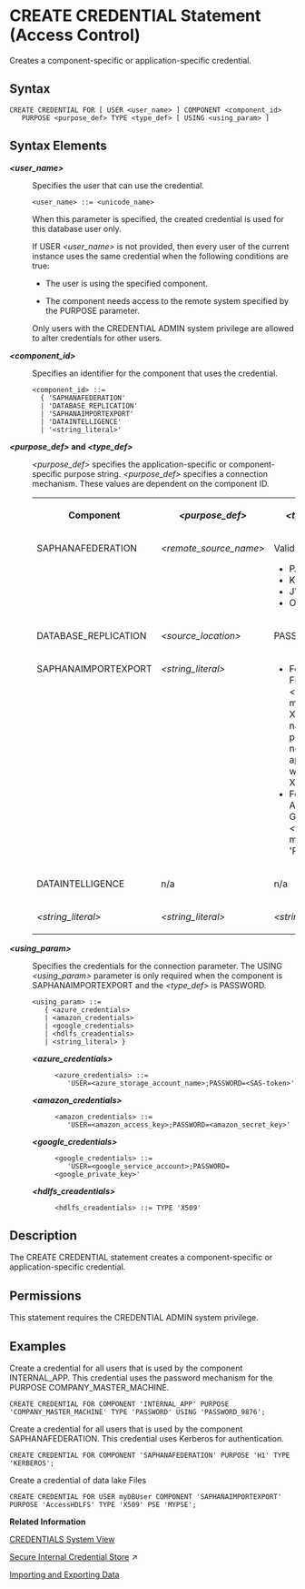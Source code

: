 <!-- loio20d3f464751910148968e73782586ed0 -->

# CREATE CREDENTIAL Statement \(Access Control\)

Creates a component-specific or application-specific credential.



<a name="loio20d3f464751910148968e73782586ed0__sql_create_credential_1sql_create_credential_syntax"/>

## Syntax

```
CREATE CREDENTIAL FOR [ USER <user_name> ] COMPONENT <component_id>
   PURPOSE <purpose_def> TYPE <type_def> [ USING <using_param> ]
```



<a name="loio20d3f464751910148968e73782586ed0__sql_create_credential_1sql_create_credential_syntax_elements"/>

## Syntax Elements


<dl>
<dt><b>

*<user\_name\>*

</b></dt>
<dd>

Specifies the user that can use the credential.

```
<user_name> ::= <unicode_name>
```

When this parameter is specified, the created credential is used for this database user only.

If USER *<user\_name\>* is not provided, then every user of the current instance uses the same credential when the following conditions are true:

-   The user is using the specified component.

-   The component needs access to the remote system specified by the PURPOSE parameter.


Only users with the CREDENTIAL ADMIN system privilege are allowed to alter credentials for other users.



</dd><dt><b>

*<component\_id\>*

</b></dt>
<dd>

Specifies an identifier for the component that uses the credential.

```
<component_id> ::= 
  { 'SAPHANAFEDERATION'
  | 'DATABASE_REPLICATION'
  | 'SAPHANAIMPORTEXPORT'
  | 'DATAINTELLIGENCE' 
  | '<string_literal>'
```



</dd><dt><b>

*<purpose\_def\>* and *<type\_def\>*

</b></dt>
<dd>

*<purpose\_def\>* specifies the application-specific or component-specific purpose string. *<purpose\_def\>* specifies a connection mechanism. These values are dependent on the component ID.


<table>
<tr>
<th valign="top">

Component

</th>
<th valign="top">

*<purpose\_def\>*

</th>
<th valign="top">

*<type\_def\>*

</th>
</tr>
<tr>
<td valign="top">

SAPHANAFEDERATION

</td>
<td valign="top">

*<remote\_source\_name\>*

</td>
<td valign="top">

Valid values are:

-   PASSWORD
-   KERBEROS
-   JWT
-   OAUTH



</td>
</tr>
<tr>
<td valign="top">

DATABASE\_REPLICATION

</td>
<td valign="top">

*<source\_location\>*

</td>
<td valign="top">

PASSWORD

</td>
</tr>
<tr>
<td valign="top">

SAPHANAIMPORTEXPORT

</td>
<td valign="top">

*<string\_literal\>*

</td>
<td valign="top">

-   For data lake Files \(hdlfs\), *<type\_def\>* must be X509. User name and password are not applicable with using X509.
-   For Azure, Amazon, and Google, *<type\_def\>* must be 'PASSWORD'.



</td>
</tr>
<tr>
<td valign="top">

DATAINTELLIGENCE

</td>
<td valign="top">

n/a

</td>
<td valign="top">

n/a

</td>
</tr>
<tr>
<td valign="top">

*<string\_literal\>*

</td>
<td valign="top">

*<string\_literal\>*

</td>
<td valign="top">

*<string\_literal\>*

</td>
</tr>
</table>



</dd><dt><b>

*<using\_param\>*

</b></dt>
<dd>

Specifies the credentials for the connection parameter. The USING *<using\_param\>* parameter is only required when the component is SAPHANAIMPORTEXPORT and the *<type\_def\>* is PASSWORD.

```
<using_param> ::=
   { <azure_credentials>
   | <amazon_credentials>
   | <google_credentials>
   | <hdlfs_creadentials>
   | <string_literal> }
```


<dl>
<dt><b>

*<azure\_credentials\>*

</b></dt>
<dd>

```
<azure_credentials> ::= 
   'USER=<azure_storage_account_name>;PASSWORD=<SAS-token>'
```



</dd><dt><b>

*<amazon\_credentials\>*

</b></dt>
<dd>

```
<amazon_credentials> ::=
   'USER=<amazon_access_key>;PASSWORD=<amazon_secret_key>'
```



</dd><dt><b>

*<google\_credentials\>*

</b></dt>
<dd>

```
<google_credentials> ::=
   'USER=<google_service_account>;PASSWORD=<google_private_key>'
```



</dd><dt><b>

*<hdlfs\_creadentials\>*

</b></dt>
<dd>

```
<hdlfs_creadentials> ::= TYPE 'X509'
```



</dd>
</dl>



</dd>
</dl>



<a name="loio20d3f464751910148968e73782586ed0__sql_create_credential_1sql_create_credential_description"/>

## Description

The CREATE CREDENTIAL statement creates a component-specific or application-specific credential.



<a name="loio20d3f464751910148968e73782586ed0__section_opr_ddt_5cb"/>

## Permissions

This statement requires the CREDENTIAL ADMIN system privilege.



<a name="loio20d3f464751910148968e73782586ed0__sql_create_credential_1sql_create_credential_examples"/>

## Examples

Create a credential for all users that is used by the component INTERNAL\_APP. This credential uses the password mechanism for the PURPOSE COMPANY\_MASTER\_MACHINE.

```
CREATE CREDENTIAL FOR COMPONENT 'INTERNAL_APP' PURPOSE 'COMPANY_MASTER_MACHINE' TYPE 'PASSWORD' USING 'PASSWORD_9876';
```

Create a credential for all users that is used by the component SAPHANAFEDERATION. This credential uses Kerberos for authentication.

```
CREATE CREDENTIAL FOR COMPONENT 'SAPHANAFEDERATION' PURPOSE 'H1' TYPE 'KERBEROS';
```

Create a credential of data lake Files

```
CREATE CREDENTIAL FOR USER myDBUser COMPONENT 'SAPHANAIMPORTEXPORT' PURPOSE 'AccessHDLFS' TYPE 'X509' PSE 'MYPSE';
```

**Related Information**  


[CREDENTIALS System View](../../020-System-Views-Reference/021-System-Views/credentials-system-view-209fabf.md "Provides information about credentials for users and components.")

[Secure Internal Credential Store](https://help.sap.com/viewer/a1317de16a1e41a6b0ff81849d80713c/2023_4_QRC/en-US/282f9db1598d41aa81b49d871a5b0f51.html "The credentials required by SAP HANA applications for outbound connections can be securely stored in a database-internal credential store. For example, in an SAP HANA smart data access scenario, credentials required to access a remote source are protected using the internal application encryption service.") :arrow_upper_right:

[Importing and Exporting Data](https://help.sap.com/viewer/DRAFT/f9c5015e72e04fffa14d7d4f7267d897/2021_3_QRC/en-US/261937915fa5438ca545b8278b2979b7.html)

